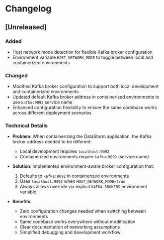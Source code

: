 # Changelog

## [Unreleased]

### Added
- Host network mode detection for flexible Kafka broker configuration
- Environment variable `HOST_NETWORK_MODE` to toggle between local and containerized environments

### Changed
- Modified Kafka broker configuration to support both local development and containerized environments
- Updated default Kafka broker address in containerized environments to use `kafka:9092` service name
- Enhanced configuration flexibility to ensure the same codebase works across different deployment scenarios

### Technical Details
- **Problem**: When containerizing the DataStorm application, the Kafka broker address needed to be different:
  - Local development requires `localhost:9092`
  - Containerized environments require `kafka:9092` (service name)
  
- **Solution**: Implemented environment-aware broker configuration that:
  1. Defaults to `kafka:9092` in containerized environments
  2. Uses `localhost:9092` when `HOST_NETWORK_MODE=true`
  3. Always allows override via explicit `KAFKA_BROKERS` environment variable
  
- **Benefits**:
  - Zero configuration changes needed when switching between environments
  - Same codebase works everywhere without modification
  - Clear documentation of networking assumptions
  - Simplified debugging and development workflow 